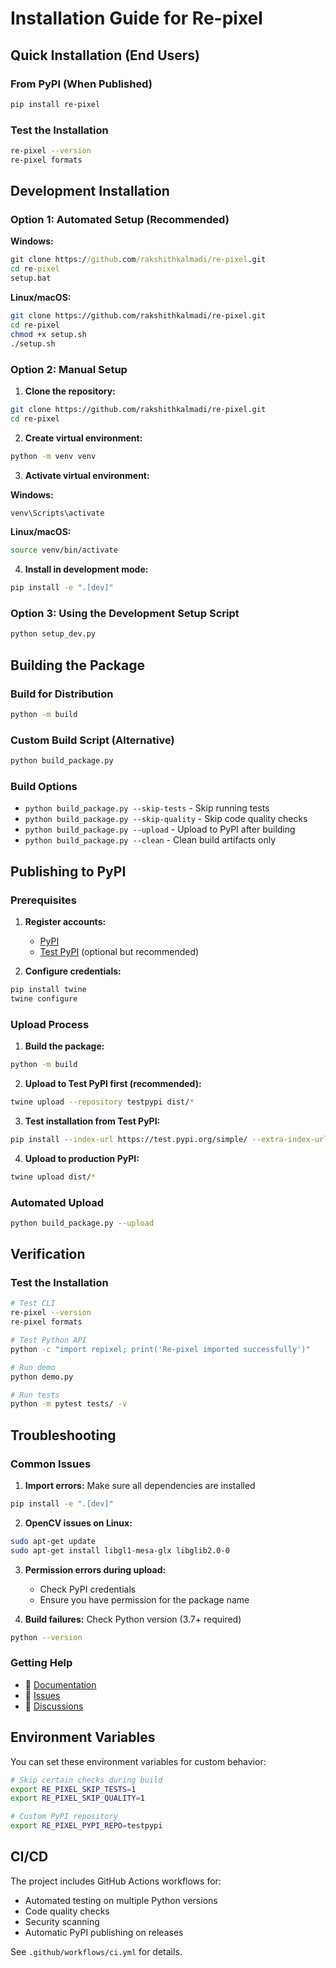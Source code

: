 # Installation Guide for Re-pixel

## Quick Installation (End Users)

### From PyPI (When Published)
```bash
pip install re-pixel
```

### Test the Installation
```bash
re-pixel --version
re-pixel formats
```

## Development Installation

### Option 1: Automated Setup (Recommended)

**Windows:**
```cmd
git clone https://github.com/rakshithkalmadi/re-pixel.git
cd re-pixel
setup.bat
```

**Linux/macOS:**
```bash
git clone https://github.com/rakshithkalmadi/re-pixel.git
cd re-pixel
chmod +x setup.sh
./setup.sh
```

### Option 2: Manual Setup

1. **Clone the repository:**
```bash
git clone https://github.com/rakshithkalmadi/re-pixel.git
cd re-pixel
```

2. **Create virtual environment:**
```bash
python -m venv venv
```

3. **Activate virtual environment:**

**Windows:**
```cmd
venv\Scripts\activate
```

**Linux/macOS:**
```bash
source venv/bin/activate
```

4. **Install in development mode:**
```bash
pip install -e ".[dev]"
```

### Option 3: Using the Development Setup Script
```bash
python setup_dev.py
```

## Building the Package

### Build for Distribution
```bash
python -m build
```

### Custom Build Script (Alternative)
```bash
python build_package.py
```

### Build Options
- `python build_package.py --skip-tests` - Skip running tests
- `python build_package.py --skip-quality` - Skip code quality checks
- `python build_package.py --upload` - Upload to PyPI after building
- `python build_package.py --clean` - Clean build artifacts only

## Publishing to PyPI

### Prerequisites
1. **Register accounts:**
   - [PyPI](https://pypi.org/account/register/)
   - [Test PyPI](https://test.pypi.org/account/register/) (optional but recommended)

2. **Configure credentials:**
```bash
pip install twine
twine configure
```

### Upload Process

1. **Build the package:**
```bash
python -m build
```

2. **Upload to Test PyPI first (recommended):**
```bash
twine upload --repository testpypi dist/*
```

3. **Test installation from Test PyPI:**
```bash
pip install --index-url https://test.pypi.org/simple/ --extra-index-url https://pypi.org/simple/ re-pixel
```

4. **Upload to production PyPI:**
```bash
twine upload dist/*
```

### Automated Upload
```bash
python build_package.py --upload
```

## Verification

### Test the Installation
```bash
# Test CLI
re-pixel --version
re-pixel formats

# Test Python API
python -c "import repixel; print('Re-pixel imported successfully')"

# Run demo
python demo.py

# Run tests
python -m pytest tests/ -v
```

## Troubleshooting

### Common Issues

1. **Import errors:** Make sure all dependencies are installed
```bash
pip install -e ".[dev]"
```

2. **OpenCV issues on Linux:**
```bash
sudo apt-get update
sudo apt-get install libgl1-mesa-glx libglib2.0-0
```

3. **Permission errors during upload:**
   - Check PyPI credentials
   - Ensure you have permission for the package name

4. **Build failures:** Check Python version (3.7+ required)
```bash
python --version
```

### Getting Help

- 📖 [Documentation](README.md)
- 🐛 [Issues](https://github.com/rakshithkalmadi/re-pixel/issues)
- 💬 [Discussions](https://github.com/rakshithkalmadi/re-pixel/discussions)

## Environment Variables

You can set these environment variables for custom behavior:

```bash
# Skip certain checks during build
export RE_PIXEL_SKIP_TESTS=1
export RE_PIXEL_SKIP_QUALITY=1

# Custom PyPI repository
export RE_PIXEL_PYPI_REPO=testpypi
```

## CI/CD

The project includes GitHub Actions workflows for:
- Automated testing on multiple Python versions
- Code quality checks
- Security scanning
- Automatic PyPI publishing on releases

See `.github/workflows/ci.yml` for details.
